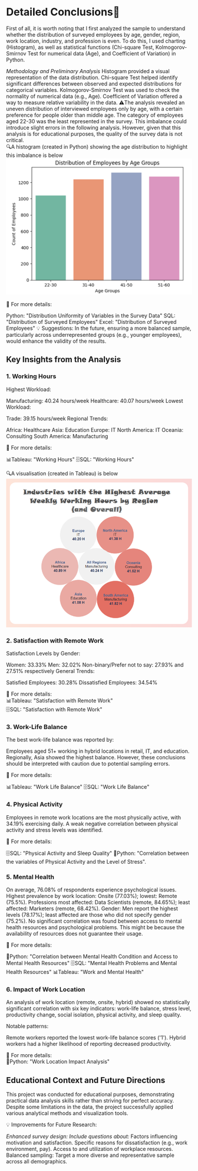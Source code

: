 # Detailed Conclusions📜  

First of all, it is worth noting that I first analyzed the sample to understand whether the distribution of surveyed employees by age, gender, region, work location, industry, and profession is even. To do this, I used charting (Histogram), as well as statistical functions (Chi-square Test, Kolmogorov-Smirnov Test for numerical data (Age), and Coefficient of Variation) in Python.

*Methodology and Preliminary Analysis*
Histogram provided a visual representation of the data distribution.
Chi-square Test helped identify significant differences between observed and expected distributions for categorical variables.
Kolmogorov-Smirnov Test was used to check the normality of numerical data (e.g., Age).
Coefficient of Variation offered a way to measure relative variability in the data.
⚠️The analysis revealed an uneven distribution of interviewed employees only by age, with a certain preference for people older than middle age. The category of employees aged 22-30 was the least represented in the survey. This imbalance could introduce slight errors in the following analysis. However, given that this analysis is for educational purposes, the quality of the survey data is not critical.  
🔍A histogram (created in Python) showing the age distribution to highlight this imbalance is below  
![Employee distribution by age group](images/Distribution%20of%20Employees%20by%20Age%20Groups.png)  

📌 For more details:

Python: "Distribution Uniformity of Variables in the Survey Data"
SQL: "Distribution of Surveyed Employees"
Excel: "Distribution of Surveyed Employees"
💡 Suggestions: In the future, ensuring a more balanced sample, particularly across underrepresented groups (e.g., younger employees), would enhance the validity of the results.

## Key Insights from the Analysis  

### 1. Working Hours
Highest Workload:

Manufacturing: 40.24 hours/week
Healthcare: 40.07 hours/week
Lowest Workload:

Trade: 39.15 hours/week
Regional Trends:

Africa: Healthcare
Asia: Education
Europe: IT
North America: IT
Oceania: Consulting
South America: Manufacturing  

📌 For more details:

📊Tableau: "Working Hours"
🗄️SQL: "Working Hours"  

🔍A visualisation (created in Tableau) is below  
![Industries with highest average working hours per week by region](images/Industries%20with%20the%20Highest%20Average%20Weekly%20Working%20Hours.png)

### 2. Satisfaction with Remote Work
Satisfaction Levels by Gender:

Women: 33.33%
Men: 32.02%
Non-binary/Prefer not to say: 27.93% and 27.51% respectively
General Trends:

Satisfied Employees: 30.28%
Dissatisfied Employees: 34.54%  

📌 For more details:  
📊Tableau: "Satisfaction with Remote Work"  
🗄️SQL: "Satisfaction with Remote Work"    

### 3. Work-Life Balance
The best work-life balance was reported by:

Employees aged 51+ working in hybrid locations in retail, IT, and education.
Regionally, Asia showed the highest balance.
However, these conclusions should be interpreted with caution due to potential sampling errors.  

📌 For more details:

📊Tableau: "Work Life Balance"
🗄️SQL: "Work Life Balance"  

### 4. Physical Activity
Employees in remote work locations are the most physically active, with 34.19% exercising daily. A weak negative correlation between physical activity and stress levels was identified.  

📌 For more details:

🗄️SQL: "Physical Activity and Sleep Quality"
🐍Python: "Correlation between the variables of Physical Activity and the Level of Stress".  

### 5. Mental Health
On average, 76.08% of respondents experience psychological issues.
Highest prevalence by work location: Onsite (77.03%); lowest: Remote (75.5%).
Professions most affected: Data Scientists (remote, 84.65%); least affected: Marketers (remote, 68.42%).
Gender: Men report the highest levels (78.17%); least affected are those who did not specify gender (75.2%).
No significant correlation was found between access to mental health resources and psychological problems. This might be because the availability of resources does not guarantee their usage.  

📌 For more details:

🐍Python: "Correlation between Mental Health Condition and Access to Mental Health Resources"
🗄️SQL: "Mental Health Problems and Mental Health Resources"
📊Tableau: "Work and Mental Health"  

### 6. Impact of Work Location
An analysis of work location (remote, onsite, hybrid) showed no statistically significant correlation with six key indicators: work-life balance, stress level, productivity change, social isolation, physical activity, and sleep quality.

Notable patterns:

Remote workers reported the lowest work-life balance scores ('1').
Hybrid workers had a higher likelihood of reporting decreased productivity.  

📌 For more details:  
🐍Python: "Work Location Impact Analysis"

## Educational Context and Future Directions  

This project was conducted for educational purposes, demonstrating practical data analysis skills rather than striving for perfect accuracy. Despite some limitations in the data, the project successfully applied various analytical methods and visualization tools.

💡 Improvements for Future Research:

*Enhanced survey design: Include questions about:*
Factors influencing motivation and satisfaction.
Specific reasons for dissatisfaction (e.g., work environment, pay).
Access to and utilization of workplace resources.
Balanced sampling: Target a more diverse and representative sample across all demographics.
